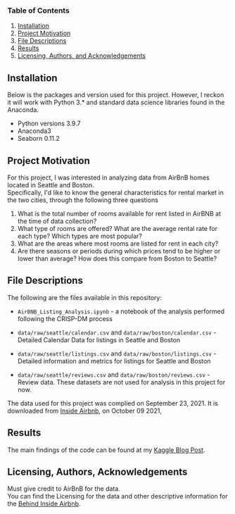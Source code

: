 
### Table of Contents

1. [Installation](#installation)
2. [Project Motivation](#motivation)
3. [File Descriptions](#files)
4. [Results](#results)
5. [Licensing, Authors, and Acknowledgements](#licensing)

## Installation <a name="installation"></a>

Below is the packages and version used for this project. However, I reckon it will work with Python 3.* and standard data science libraries found in the Anaconda. 
+ Python versions 3.9.7
+ Anaconda3
+ Seaborn 0.11.2

## Project Motivation<a name="motivation"></a>

For this project, I was interested in analyzing data from AirBnB homes located in Seattle and Boston.  
Specifically, I'd like to know the general characteristics for rental market in the two cities, through the following three questions

1. What is the total number of rooms available for rent listed in AirBNB at the time of data collection? 
2. What type of rooms are offered? What are the average rental rate for each type? Which types are most popular? 
3. What are the areas where most rooms are listed for rent in each city? 
4. Are there seasons or periods during which prices tend to be higher or lower than average? How does this compare from Boston to Seattle?


## File Descriptions <a name="files"></a>

The following are the files available in this repository:

* `AirBNB_Listing_Analysis.ipynb` - a notebook of the analysis performed following the CRISP-DM process

* `data/raw/seattle/calendar.csv` and `data/raw/boston/calendar.csv` - Detailed Calendar Data for listings in Seattle and Boston

* `data/raw/seattle/listings.csv` and `data/raw/boston/listings.csv` - Detailed information and metrics for listings for Seattle and Boston

* `data/raw/seattle/reviews.csv` and `data/raw/boston/reviews.csv` - Review data. These datasets are not used for analysis in this project for now. 

The data used for this project was complied on September 23, 2021. It is downloaded from [Inside Airbnb](http://insideairbnb.com/get-the-data.html), on October 09 2021,

## Results<a name="results"></a>

The main findings of the code can be found at my [Kaggle Blog Post](https://www.kaggle.com/thuytrinht4/airbnb-listings-analysis-seattle-vs-boston).

## Licensing, Authors, Acknowledgements<a name="licensing"></a>

Must give credit to AirBnB for the data.  
You can find the Licensing for the data and other descriptive information for the [Behind Inside Airbnb](http://insideairbnb.com/behind.html).  